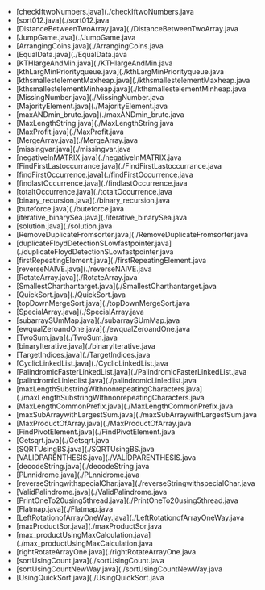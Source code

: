 * [checkIftwoNumbers.java](./checkIftwoNumbers.java
* [sort012.java](./sort012.java
* [DistanceBetweenTwoArray.java](./DistanceBetweenTwoArray.java
* [JumpGame.java](./JumpGame.java
* [ArrangingCoins.java](./ArrangingCoins.java
* [EqualData.java](./EqualData.java
* [KTHlargeAndMin.java](./KTHlargeAndMin.java
* [kthLargMinPriorityqueue.java](./kthLargMinPriorityqueue.java
* [kthsmallestelementMaxheap.java](./kthsmallestelementMaxheap.java
* [kthsmallestelementMinheap.java](./kthsmallestelementMinheap.java
* [MissingNumber.java](./MissingNumber.java
* [MajorityElement.java](./MajorityElement.java
* [maxANDmin_brute.java](./maxANDmin_brute.java
* [MaxLengthString.java](./MaxLengthString.java
* [MaxProfit.java](./MaxProfit.java
* [MergeArray.java](./MergeArray.java
* [missingvar.java](./missingvar.java
* [negativeInMATRIX.java](./negativeInMATRIX.java
* [FindFirstLastoccurrance.java](./FindFirstLastoccurrance.java
* [findFirstOccurrence.java](./findFirstOccurrence.java
* [findlastOccurrence.java](./findlastOccurrence.java
* [totaltOccurrence.java](./totaltOccurrence.java
* [binary_recursion.java](./binary_recursion.java
* [buteforce.java](./buteforce.java
* [iterative_binarySea.java](./iterative_binarySea.java
* [solution.java](./solution.java
* [RemoveDuplicateFromsorter.java](./RemoveDuplicateFromsorter.java
* [duplicateFloydDetectionSLowfastpointer.java](./duplicateFloydDetectionSLowfastpointer.java
* [firstRepeatingElement.java](./firstRepeatingElement.java
* [reverseNAIVE.java](./reverseNAIVE.java
* [RotateArray.java](./RotateArray.java
* [SmallestCharthantarget.java](./SmallestCharthantarget.java
* [QuickSort.java](./QuickSort.java
* [topDownMergeSort.java](./topDownMergeSort.java
* [SpecialArray.java](./SpecialArray.java
* [subarraySUmMap.java](./subarraySUmMap.java
* [ewqualZeroandOne.java](./ewqualZeroandOne.java
* [TwoSum.java](./TwoSum.java
* [binaryIterative.java](./binaryIterative.java
* [TargetIndices.java](./TargetIndices.java
* [CyclicLinkedList.java](./CyclicLinkedList.java
* [PalindromicFasterLinkedList.java](./PalindromicFasterLinkedList.java
* [palindromicLinledlist.java](./palindromicLinledlist.java
* [maxLengthSubstringWIthnonrepeatingCharacters.java](./maxLengthSubstringWIthnonrepeatingCharacters.java
* [MaxLengthCommonPrefix.java](./MaxLengthCommonPrefix.java
* [maxSubArraywithLargestSum.java](./maxSubArraywithLargestSum.java
* [MaxProductOfArray.java](./MaxProductOfArray.java
* [FindPivotElement.java](./FindPivotElement.java
* [Getsqrt.java](./Getsqrt.java
* [SQRTUsingBS.java](./SQRTUsingBS.java
* [VALIDPARENTHESIS.java](./VALIDPARENTHESIS.java
* [decodeString.java](./decodeString.java
* [PLnnidrome.java](./PLnnidrome.java
* [reverseStringwithspecialChar.java](./reverseStringwithspecialChar.java
* [ValidPalindrome.java](./ValidPalindrome.java
* [PrintOneTo20using5thread.java](./PrintOneTo20using5thread.java
* [Flatmap.java](./Flatmap.java
* [LeftRotationofArrayOneWay.java](./LeftRotationofArrayOneWay.java
* [maxProductSor.java](./maxProductSor.java
* [max_productUsingMaxCalculation.java](./max_productUsingMaxCalculation.java
* [rightRotateArrayOne.java](./rightRotateArrayOne.java
* [sortUsingCount.java](./sortUsingCount.java
* [sortUsingCountNewWay.java](./sortUsingCountNewWay.java
* [UsingQuickSort.java](./UsingQuickSort.java
